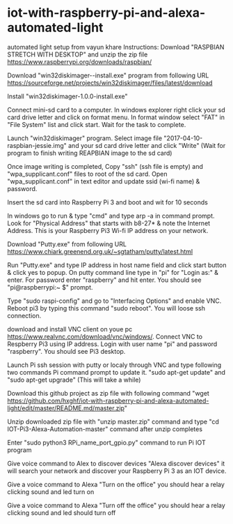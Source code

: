 # iot-with-raspberry-pi-and-alexa-automated-light
automated light setup from vayun khare
Instructions:
Download "RASPBIAN STRETCH WITH DESKTOP" and unzip the zip file
https://www.raspberrypi.org/downloads/raspbian/

Download "win32diskimager--install.exe" program from following URL https://sourceforge.net/projects/win32diskimager/files/latest/download

Install "win32diskimager-1.0.0-install.exe"

Connect mini-sd card to a computer. In windows explorer right click your sd card drive letter and click on format menu. In format window select "FAT" in "File System" list and click start. Wait for the task to complete.



Launch "win32diskimager" program. Select image file "2017-04-10-raspbian-jessie.img" and your sd card drive letter and click "Write" (Wait for program to finish writing REAPBIAN image to the sd card)



Once image writing is completed, Copy "ssh" (ssh file is empty) and "wpa_supplicant.conf" files to root of the sd card. Open "wpa_supplicant.conf" in text editor and update ssid (wi-fi name) & password.

Insert the sd card into Raspberry Pi 3 and boot and wit for 10 seconds

In windows go to run & type "cmd" and type arp -a in command prompt. Look for "Physical Address" that starts with b8-27* & note the Internet Address. This is your Raspberry Pi3 Wi-fi IP address on your network.



Download "Putty.exe" from following URL https://www.chiark.greenend.org.uk/~sgtatham/putty/latest.html

Run "Putty.exe" and type IP address in host name field and click start button & click yes to popup. On putty command line type in "pi" for "Login as:" & enter. For password enter "raspberry" and hit enter. You should see "pi@raspberrypi:~ $" prompt.



Type "sudo raspi-config" and go to "Interfacing Options" and enable VNC. Reboot pi3 by typing this command "sudo reboot". You will loose ssh connection.

 download and install VNC client on youe pc https://www.realvnc.com/download/vnc/windows/. Connect VNC to Respberry Pi3 using IP address. Login with user name "pi" and password "raspberry". You should see Pi3 desktop.



Launch Pi ssh session with putty or localy through VNC and type following two commands Pi command prompt to update it. "sudo apt-get update" and "sudo apt-get upgrade" (This will take a while)

Download this github project as zip file with following command "wget https://github.com/hxghf/iot-with-raspberry-pi-and-alexa-automated-light/edit/master/README.md/master.zip"

Unzip downloaded zip file with "unzip master.zip" command and type "cd IOT-Pi3-Alexa-Automation-master" command after unzip completes



Enter "sudo python3 RPi_name_port_gpio.py" command to run Pi IOT program

Give voice command to Alex to discover devices "Alexa discover devices" it will search your network and discover your Raspberry Pi 3 as an IOT device.

Give a voice command to Alexa "Turn on the office" you should hear a relay clicking sound and led turn on

Give a voice command to Alexa "Turn off the office" you should hear a relay clicking sound and led should turn off
